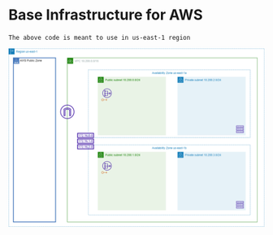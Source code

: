 # Base Infrastructure for AWS

    The above code is meant to use in us-east-1 region




![image](./images/diagram.png)